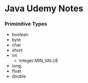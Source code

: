 # Java Udemy Notes

### Priminitive Types

* boolean
* byte
* char
* short
* int
    * Integer.MIN_VALUE
* long;
* float
* double 


